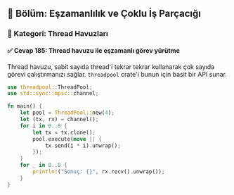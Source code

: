 ## 📘 Bölüm: Eşzamanlılık ve Çoklu İş Parçacığı  
### 🔹 Kategori: Thread Havuzları  
#### ✅ Cevap 185: Thread havuzu ile eşzamanlı görev yürütme

Thread havuzu, sabit sayıda thread'i tekrar tekrar kullanarak çok sayıda görevi çalıştırmanızı sağlar. `threadpool` crate'i bunun için basit bir API sunar.

```rust
use threadpool::ThreadPool;
use std::sync::mpsc::channel;

fn main() {
    let pool = ThreadPool::new(4);
    let (tx, rx) = channel();
    for i in 0..8 {
        let tx = tx.clone();
        pool.execute(move || {
            tx.send(i * i).unwrap();
        });
    }
    for _ in 0..8 {
        println!("Sonuç: {}", rx.recv().unwrap());
    }
}
```
